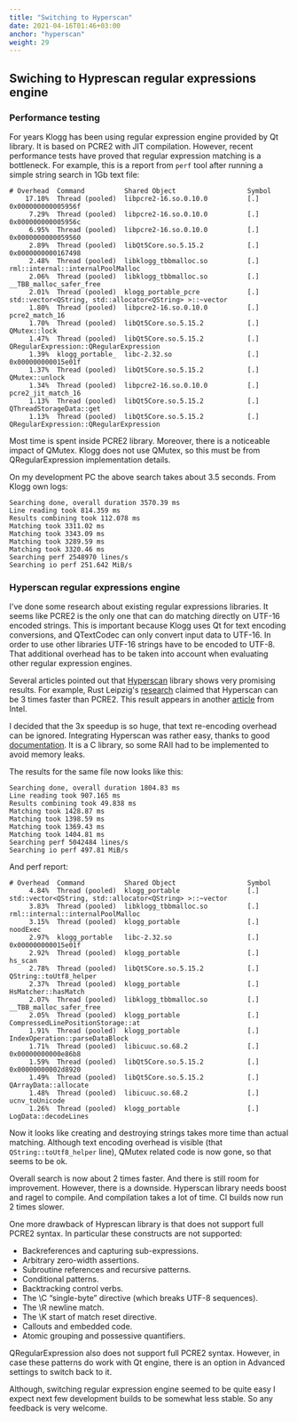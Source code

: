 ```yaml
---
title: "Switching to Hyperscan"
date: 2021-04-16T01:46+03:00
anchor: "hyperscan"
weight: 29
---
```


## Swiching to Hyprescan regular expressions engine

### Performance testing

For years Klogg has been using regular expression engine provided by Qt library.
It is based on PCRE2 with JIT compilation. However, recent performance tests have proved
that regular expression matching is a bottleneck. For example, this is a report from `perf` tool
after running a simple string search in 1Gb text file:
```
# Overhead  Command          Shared Object                  Symbol  
    17.10%  Thread (pooled)  libpcre2-16.so.0.10.0          [.] 0x000000000005956f
     7.29%  Thread (pooled)  libpcre2-16.so.0.10.0          [.] 0x000000000005956c
     6.95%  Thread (pooled)  libpcre2-16.so.0.10.0          [.] 0x0000000000059560
     2.89%  Thread (pooled)  libQt5Core.so.5.15.2           [.] 0x0000000000167498
     2.48%  Thread (pooled)  libklogg_tbbmalloc.so          [.] rml::internal::internalPoolMalloc
     2.06%  Thread (pooled)  libklogg_tbbmalloc.so          [.] __TBB_malloc_safer_free
     2.01%  Thread (pooled)  klogg_portable_pcre            [.] std::vector<QString, std::allocator<QString> >::~vector
     1.80%  Thread (pooled)  libpcre2-16.so.0.10.0          [.] pcre2_match_16
     1.70%  Thread (pooled)  libQt5Core.so.5.15.2           [.] QMutex::lock
     1.47%  Thread (pooled)  libQt5Core.so.5.15.2           [.] QRegularExpression::QRegularExpression
     1.39%  klogg_portable_  libc-2.32.so                   [.] 0x000000000015e01f
     1.37%  Thread (pooled)  libQt5Core.so.5.15.2           [.] QMutex::unlock
     1.34%  Thread (pooled)  libpcre2-16.so.0.10.0          [.] pcre2_jit_match_16
     1.13%  Thread (pooled)  libQt5Core.so.5.15.2           [.] QThreadStorageData::get
     1.13%  Thread (pooled)  libQt5Core.so.5.15.2           [.] QRegularExpression::QRegularExpression
```

Most time is spent inside PCRE2 library. Moreover, there is a noticeable impact of QMutex.
Klogg does not use QMutex, so this must be from  QRegularExpression implementation details.

On my development PC the above search takes about 3.5 seconds. From Klogg own logs:
```
Searching done, overall duration 3570.39 ms
Line reading took 814.359 ms
Results combining took 112.078 ms
Matching took 3311.02 ms
Matching took 3343.09 ms
Matching took 3289.59 ms
Matching took 3320.46 ms
Searching perf 2548970 lines/s
Searching io perf 251.642 MiB/s
```


### Hyperscan regular expressions engine

I've done some research about existing regular expressions libraries. 
It seems like PCRE2 is the only one that can do matching directly on UTF-16 encoded strings.
This is important because Klogg uses Qt for text encoding conversions, and QTextCodec can 
only convert input data to UTF-16. In order to use other libraries UTF-16 strings have to
be encoded to UTF-8. That additional overhead has to be taken into account when evaluating
other regular expression engines.

Several articles pointed out that [Hyperscan](https://www.hyperscan.io/) library shows 
very promising results. For example, Rust Leipzig's [research](https://rust-leipzig.github.io/regex/2017/03/28/comparison-of-regex-engines/) claimed that Hyperscan can be 3 times faster than PCRE2.
This result appears in another [article](https://software.intel.com/content/www/us/en/develop/articles/why-and-how-to-replace-pcre-with-hyperscan.html) from Intel. 

I decided that the 3x speedup is so huge, that text re-encoding overhead can be ignored. 
Integrating Hyperscan was rather easy, thanks to good [documentation](http://intel.github.io/hyperscan/dev-reference/).
It is a C library, so some RAII had to be implemented to avoid memory leaks.

The results for the same file now looks like this:
```
Searching done, overall duration 1804.83 ms
Line reading took 907.165 ms
Results combining took 49.838 ms
Matching took 1428.87 ms
Matching took 1398.59 ms
Matching took 1369.43 ms
Matching took 1404.81 ms
Searching perf 5042484 lines/s
Searching io perf 497.81 MiB/s
```

And perf report:
```
# Overhead  Command          Shared Object                  Symbol  
     4.84%  Thread (pooled)  klogg_portable                 [.] std::vector<QString, std::allocator<QString> >::~vector
     3.83%  Thread (pooled)  libklogg_tbbmalloc.so          [.] rml::internal::internalPoolMalloc
     3.15%  Thread (pooled)  klogg_portable                 [.] noodExec
     2.97%  klogg_portable   libc-2.32.so                   [.] 0x000000000015e01f
     2.92%  Thread (pooled)  klogg_portable                 [.] hs_scan
     2.78%  Thread (pooled)  libQt5Core.so.5.15.2           [.] QString::toUtf8_helper
     2.37%  Thread (pooled)  klogg_portable                 [.] HsMatcher::hasMatch
     2.07%  Thread (pooled)  libklogg_tbbmalloc.so          [.] __TBB_malloc_safer_free
     2.05%  Thread (pooled)  klogg_portable                 [.] CompressedLinePositionStorage::at
     1.91%  Thread (pooled)  klogg_portable                 [.] IndexOperation::parseDataBlock
     1.71%  Thread (pooled)  libicuuc.so.68.2               [.] 0x00000000000e86b8
     1.59%  Thread (pooled)  libQt5Core.so.5.15.2           [.] 0x00000000002d8920
     1.49%  Thread (pooled)  libQt5Core.so.5.15.2           [.] QArrayData::allocate
     1.48%  Thread (pooled)  libicuuc.so.68.2               [.] ucnv_toUnicode
     1.26%  Thread (pooled)  klogg_portable                 [.] LogData::decodeLines

```

Now it looks like creating and destroying strings takes more time than actual matching.
Although text encoding overhead is visible (that `QString::toUtf8_helper` line), QMutex related
code is now gone, so that seems to be ok.

Overall search is now about 2 times faster. And there is still room for improvement.
However, there is a downside. Hyperscan library needs boost and ragel to compile.
And compilation takes a lot of time. CI builds now run 2 times slower.

One more drawback of Hyprescan library is that does not support full PCRE2 syntax. 
In particular these constructs are not supported:

 - Backreferences and capturing sub-expressions.
 - Arbitrary zero-width assertions.
 - Subroutine references and recursive patterns.
 - Conditional patterns.
 - Backtracking control verbs.
 - The \C “single-byte” directive (which breaks UTF-8 sequences).
 - The \R newline match.
 - The \K start of match reset directive.
 - Callouts and embedded code.
 - Atomic grouping and possessive quantifiers.

QRegularExpression also does not support full PCRE2 syntax. However, in case these patterns do work with Qt engine, there is an option in Advanced settings to switch back to it.

Although, switching regular expression engine seemed to be quite easy I expect next few
development builds to be somewhat less stable. So any feedback is very welcome.